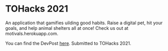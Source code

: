 # TOHacks 2021
An application that gamifies uilding good habits. Raise a digital pet, hit your goals, and help animal shelters all at once! Check us out at motivals.herokuapp.com.

You can find the DevPost [here](https://devpost.com/software/rip-dall-e). Submitted to TOHacks 2021.
